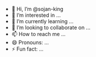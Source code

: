 - 👋 Hi, I’m @sojan-king
- 👀 I’m interested in ...
- 🌱 I’m currently learning ...
- 💞️ I’m looking to collaborate on ...
- 📫 How to reach me ...
- 😄 Pronouns: ...
- ⚡ Fun fact: ...

<!---
sojan-king/sojan-king is a ✨ special ✨ repository because its `README.md` (this file) appears on your GitHub profile.
You can click the Preview link to take a look at your changes.
--->
